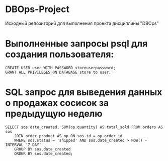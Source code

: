 # DBOps-Project
Исходный репозиторий для выполнения проекта дисциплины "DBOps"

# Выполненные запросы psql для создания пользователя:
```
CREATE USER user WITH PASSWORD storeuserpassword;
GRANT ALL PRIVILEGES ON DATABASE store to user;
```

# SQL запрос для выведения данных о продажах сосисок за предыдущую неделю
```
SELECT sos.date_created, SUM(op.quantity) AS total_sold FROM orders AS sos 
    JOIN order_product AS op ON sos.id = op.order_id 
    WHERE sos.status = 'shipped' AND sos.date_created > NOW() - INTERVAL '7 DAY' 
    GROUP BY sos.date_created 
    ORDER BY sos.date_created;
```